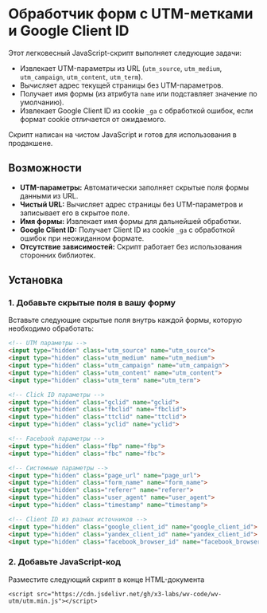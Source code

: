 # Обработчик форм с UTM-метками и Google Client ID

Этот легковесный JavaScript-скрипт выполняет следующие задачи:
- Извлекает UTM-параметры из URL (`utm_source`, `utm_medium`, `utm_campaign`, `utm_content`, `utm_term`).
- Вычисляет адрес текущей страницы без UTM-параметров.
- Получает имя формы (из атрибута `name` или подставляет значение по умолчанию).
- Извлекает Google Client ID из cookie `_ga` с обработкой ошибок, если формат cookie отличается от ожидаемого.

Скрипт написан на чистом JavaScript и готов для использования в продакшене.

## Возможности

- **UTM-параметры:** Автоматически заполняет скрытые поля формы данными из URL.
- **Чистый URL:** Вычисляет адрес страницы без UTM-параметров и записывает его в скрытое поле.
- **Имя формы:** Извлекает имя формы для дальнейшей обработки.
- **Google Client ID:** Получает Client ID из cookie `_ga` с обработкой ошибок при неожиданном формате.
- **Отсутствие зависимостей:** Скрипт работает без использования сторонних библиотек.

## Установка

### 1. Добавьте скрытые поля в вашу форму

Вставьте следующие скрытые поля внутрь каждой формы, которую необходимо обработать:

```html
<!-- UTM параметры -->
<input type="hidden" class="utm_source" name="utm_source">
<input type="hidden" class="utm_medium" name="utm_medium">
<input type="hidden" class="utm_campaign" name="utm_campaign">
<input type="hidden" class="utm_content" name="utm_content">
<input type="hidden" class="utm_term" name="utm_term">

<!-- Click ID параметры -->
<input type="hidden" class="gclid" name="gclid">
<input type="hidden" class="fbclid" name="fbclid">
<input type="hidden" class="ttclid" name="ttclid">
<input type="hidden" class="yclid" name="yclid">

<!-- Facebook параметры -->
<input type="hidden" class="fbp" name="fbp">
<input type="hidden" class="fbc" name="fbc">

<!-- Системные параметры -->
<input type="hidden" class="page_url" name="page_url">
<input type="hidden" class="form_name" name="form_name">
<input type="hidden" class="referer" name="referer">
<input type="hidden" class="user_agent" name="user_agent">
<input type="hidden" class="timestamp" name="timestamp">

<!-- Client ID из разных источников -->
<input type="hidden" class="google_client_id" name="google_client_id">
<input type="hidden" class="yandex_client_id" name="yandex_client_id">
<input type="hidden" class="facebook_browser_id" name="facebook_browser_id">
```

### 2. Добавьте JavaScript-код
Разместите следующий скрипт в конце HTML-документа
```
<script src="https://cdn.jsdelivr.net/gh/x3-labs/wv-code/wv-utm/utm.min.js"></script>
```
